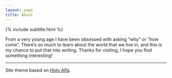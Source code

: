 ```yaml
---
layout: page
title: About
---
```


{% include subtitle.html %}

From a very young age I have been obsessed with asking “why” or “how come”. There’s so much to learn about the world that we live in, and this is my chance to put that into writing. Thanks for visiting, I hope you find something interesting!

---

Site theme based on [Holo Alfa](https://github.com/stijnvc/holo-alfa).
